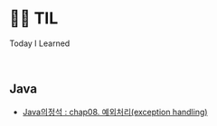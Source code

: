 # :woman_technologist: TIL
Today I Learned

<br>

## Java
* [Java의정석 : chap08. 예외처리(exception handling)]()

<br>

